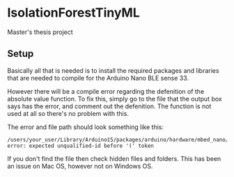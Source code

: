 # IsolationForestTinyML
Master's thesis project


## Setup

Basically all that is needed is to install the required packages and libraries that are needed to compile for the Arduino Nano BLE sense 33.

However there will be a compile error regarding the defenition of the absolute value function. To fix this, simply go to the file that the output box says has the error, and comment out the defenition. The function is not used at all so there's no problem with this.

The error and file path should look something like this:
```
/users/your_user/Library/Arduino15/packages/arduino/hardware/mbed_nano/2.6.1/cores/arduino/Arduino.h
error: expected unqualified-id before '(' token
```
If you don't find the file then check hidden files and folders. This has been an issue on Mac OS, however not on Windows OS.
